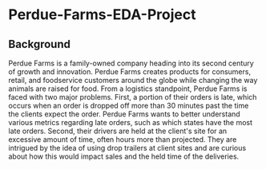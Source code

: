 # Perdue-Farms-EDA-Project

## Background
Perdue Farms is a family-owned company heading into its second century of growth and innovation. Perdue Farms creates products for consumers, retail, and foodservice customers around the globe while changing the way animals are raised for food. From a logistics standpoint, Perdue Farms is faced with two major problems. First, a portion of their orders is late, which occurs when an order is dropped off more than 30 minutes past the time the clients expect the order. Perdue Farms wants to better understand various metrics regarding late orders, such as which states have the most late orders. Second, their drivers are held at the client's site for an excessive amount of time, often hours more than projected. They are intrigued by the idea of using drop trailers at client sites and are curious about how this would impact sales and the held time of the deliveries.
